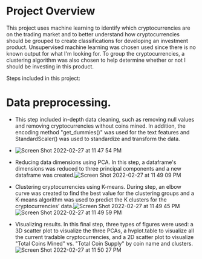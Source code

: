 # Project Overview
This project uses machine learning to identify which cryptocurrencies are on the trading market and to better understand how cryptocurrencies should be grouped to create classifications for developing an investment product. Unsupervised machine learning was chosen used since there is no known output for what I'm looking for. To group the cryptocurrencies, a clustering algorithm was also chosen to help determine whether or not I should be investing in this product.

Steps included in this project:

# Data preprocessing.
* This step included in-depth data cleaning, such as removing null values and removing cryptocurrencies without coins mined. In addition, the encoding method "get_dummies()" was used for the text features and StandardScaler() was used to standardize and transform the data.
* ![Screen Shot 2022-02-27 at 11 47 54 PM](https://user-images.githubusercontent.com/59430635/155925734-b5dc7d76-b302-4e61-9559-a193822c6dd9.png)

* Reducing data dimensions using PCA. In this step, a dataframe's dimensions was reduced to three principal components and a new dataframe was created.![Screen Shot 2022-02-27 at 11 49 09 PM](https://user-images.githubusercontent.com/59430635/155925823-4f3b8332-9059-40cd-9a82-fe7d7037079d.png)


* Clustering cryptocurrencies using K-means. During step, an elbow curve was created to find the best value for the clustering groups and a K-means algorithm was used to predict the K clusters for the cryptocurrencies’ data.![Screen Shot 2022-02-27 at 11 49 45 PM](https://user-images.githubusercontent.com/59430635/155925867-80ccca30-8952-4099-bd1d-73642abba4cf.png)
![Screen Shot 2022-02-27 at 11 49 59 PM](https://user-images.githubusercontent.com/59430635/155925884-b9807d0f-fb3d-4125-ada5-2f5dc672f04c.png)


* Visualizing results. In this final step, three types of figures were used: a 3D scatter plot to visualize the three PCAs, a hvplot.table to visualize all the current tradable cryptocurrencies, and a 2D scatter plot to visualize "Total Coins Mined" vs. "Total Coin Supply" by coin name and clusters.![Screen Shot 2022-02-27 at 11 50 27 PM](https://user-images.githubusercontent.com/59430635/155925925-d7c059d3-22b9-46e7-bef5-f257abbfe3ae.png)
